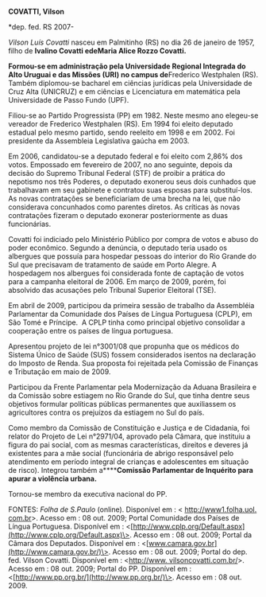 **COVATTI, Vilson**

\*dep. fed. RS 2007-

*Vilson Luís Covatti* nasceu em Palmitinho (RS) no dia 26 de janeiro
de 1957, filho de **Ivalino Covatti e****de****Maria Alice Rozzo
Covatti.**

**Formou-se em administração pela Universidade Regional Integrada do
Alto Uruguai e das Missões (URI) no campus de**Frederico Westphalen
(RS). Também diplomou-se bacharel em ciências jurídicas pela
Universidade de Cruz Alta (UNICRUZ) e em ciências e Licenciatura em
matemática pela Universidade de Passo Fundo (UPF).

Filiou-se ao Partido Progressista (PP) em 1982. Neste mesmo ano
elegeu-se vereador de Frederico Westphalen (RS). Em 1994 foi eleito
deputado estadual pelo mesmo partido, sendo reeleito em 1998 e em 2002.
Foi presidente da Assembleia Legislativa gaúcha em 2003.

Em 2006, candidatou-se a deputado federal e foi eleito com 2,86% dos
votos. Empossado em fevereiro de 2007, no ano seguinte, depois da
decisão do Supremo Tribunal Federal (STF) de proibir a prática do
nepotismo nos três Poderes, o deputado exonerou seus dois cunhados que
trabalhavam em seu gabinete e contratou suas esposas para substituí-los.
As novas contratações se beneficiariam de uma brecha na lei, que não
considerava concunhados como parentes diretos. As críticas às novas
contratações fizeram o deputado exonerar posteriormente as duas
funcionárias.

Covatti foi indiciado pelo Ministério Público por compra de votos e
abuso do poder econômico. Segundo a denúncia, o deputado teria usado os
albergues que possuía para hospedar pessoas do interior do Rio Grande do
Sul que precisavam de tratamento de saúde em Porto Alegre. A hospedagem
nos albergues foi considerada fonte de captação de votos para a campanha
eleitoral de 2006. Em março de 2009, porém, foi absolvido das acusações
pelo Tribunal Superior Eleitoral (TSE).

Em abril de 2009, participou da primeira sessão de trabalho da
Assembléia Parlamentar da Comunidade dos Países de Língua Portuguesa
(CPLP), em São Tomé e Príncipe.  A CPLP tinha como principal objetivo
consolidar a cooperação entre os países de língua portuguesa.

Apresentou projeto de lei n°3001/08 que propunha que os médicos do
Sistema Único de Saúde (SUS) fossem considerados isentos na declaração
do Imposto de Renda. Sua proposta foi rejeitada pela Comissão de
Finanças e Tributação em maio de 2009.

Participou da Frente Parlamentar pela Modernização da Aduana Brasileira
e da Comissão sobre estiagem no Rio Grande do Sul, que tinha dentre seus
objetivos formular políticas públicas permanentes que auxiliassem os
agricultores contra os prejuízos da estiagem no Sul do país.

Como membro da
[](http://www.camara.gov.br/internet/comissao/composicao/CCJC-ind.htm)Comissão
de Constituição e Justiça e de Cidadania, foi relator do Projeto de Lei
n°2971/04, aprovado pela Câmara, que instituiu a figura do pai social,
com as mesmas características, direitos e deveres já existentes para a
mãe social (funcionária de abrigo responsável pelo atendimento em
período integral de crianças e adolescentes em situação de risco).
Integrou também a******Comissão Parlamentar de Inquérito para apurar a
violência urbana.**

Tornou-se membro da executiva nacional do PP.


FONTES: *Folha de S.Paulo* (online). Disponível em : \<
[http://www1.folha.uol. com.br](http://www1.folha.uol.%20com.br)\>.
Acesso em : 08 out. 2009; Portal Comunidade dos Países de Língua
Portuguesa. Disponível em :
\<[http://www.cplp.org/Default.aspx](http://www.cplp.org/Default.aspx)\>.
Acesso em : 08 out. 2009; Portal da Câmara dos Deputados. Disponível em
: \<[www.camara.gov.br](http://www.camara.gov.br/)\>. Acesso em : 08
out. 2009; Portal do dep. fed. Vilson Covatti. Disponível em :
\<[http://www.
vilsoncovatti.com.br/](http://www.%20vilsoncovatti.com.br/)\>. Acesso em
: 08 out. 2009; Portal do PP. Disponível em :
\<[http://www.pp.org.br/](http://www.pp.org.br/)\>. Acesso em : 08 out.
2009.
